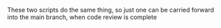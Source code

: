 These two scripts do the same thing, so just one can be carried forward into the main branch, when code review is complete
